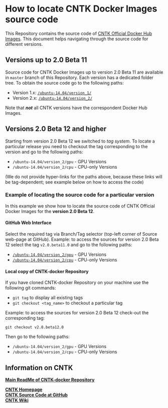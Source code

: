 # How to locate CNTK Docker Images source code

This Repository contains the source code of [CNTK Official Docker Hub Images](https://hub.docker.com/r/microsoft/cntk/). This document helps navigating through the source code for different versions.

## Versions up to 2.0 Beta 11

Source code for CNTK Docker Images up to version 2.0 Beta 11 are available in `master` branch of this Repository. Each version has a dedicated folder tree. To obtain the source code go to the following paths:

* Version 1.x: [`/ubuntu-14.04/version_1/`](https://github.com/Microsoft/CNTK-docker/tree/master/ubuntu-14.04/version_1)
* Version 2.x: [`/ubuntu-14.04/version_2/`](https://github.com/Microsoft/CNTK-docker/tree/master/ubuntu-14.04/version_2)

Note that ***not*** all CNTK versions have the correspondent Docker Hub Images.

## Versions 2.0 Beta 12 and higher

Starting from version 2.0 Beta 12 we switched to *tag system*. To locate a particular release you need to checkout the tag corresponding to the version and go to the following paths:

* `/ubuntu-14.04/version_2/gpu` - GPU Versions
* `/ubuntu-14.04/version_2/cpu` - CPU-only Versions

(We do not provide hyper-links for the paths above, because these links will be tag-dependent; see example below on how to access the code)

### Example of locating the source code for a particular version

In this example we show how to locate the source code of CNTK Official Docker Images for the **version 2.0 Beta 12**.

#### GitHub Web Interface

 Select the required tag via Branch/Tag selector (top-left corner of Source web-page at GitHub). Example: to access the sources for version 2.0 Beta 12 select the tag `v2.0.beta11.0` and go to the following paths:

* [`/ubuntu-14.04/version_2/gpu`](https://github.com/Microsoft/CNTK-docker/tree/v2.0.beta12.0/ubuntu-14.04/version_2/gpu) - GPU Versions
* [`/ubuntu-14.04/version_2/cpu`](https://github.com/Microsoft/CNTK-docker/tree/v2.0.beta12.0/ubuntu-14.04/version_2/cpu) - CPU-only Versions

#### Local copy of CNTK-docker Repository

If you have cloned CNTK-docker Repository on your machine use the following git commands:

* `git tag` to display all existing tags
* `git checkout <tag_name>` to checkout a particular tag

Example: to access the sources for version 2.0 Beta 12 check-out the corresponding tag:
```
git checkout v2.0.beta12.0
```
Then go to the following paths:

* `/ubuntu-14.04/version_2/gpu` - GPU Versions
* `/ubuntu-14.04/version_2/cpu` - CPU-only Versions

## Information on CNTK

**[Main ReadMe of CNTK-docker Repository](https://github.com/Microsoft/CNTK-docker/blob/master/README.md)**

**[CNTK Homepage](https://cntk.ai)**  
**[CNTK Source Code at GitHub](https://github.com/microsoft/cntk)**  
**[CNTK Wiki](https://github.com/microsoft/cntk/wiki)**